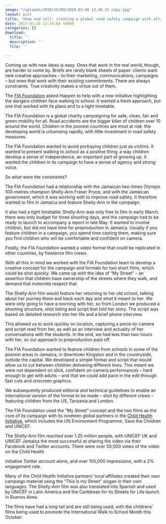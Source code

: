 ```yaml
---
image: "/uploads/2018/10/09/2018-03-06 13.40.25 copy.jpg"
layout: post
title: 'Show and tell: creating a global road safety campaign with attitude'
date: 2017-07-28 13:34:04 +0000
categories: []
download:
  title: ''
  description: ''
  file: ''

---
```

Coming up with new ideas is easy. Ones that work in the real world, though, are harder to come by. Briefs are rarely blank sheets of paper: clients want new creative approaches – to their marketing, communications, campaigns – but ones that work with their existing commitments. There are always constraints. True creativity makes a virtue out of them. 

The [FIA Foundation](https://www.fiafoundation.org/) asked Happen to help with a new initiative highlighting the dangers children face walking to school. It wanted a fresh approach, but one that worked with its plans and to a tight timetable. 

The FIA Foundation is a global charity campaigning for safe, clean, fair and green mobility for all. Road accidents are the bigger killer of children over 10 around the world. Children in the poorest countries are most at risk: the developing world is urbanising rapidly, with little investment in road safety measures.

The FIA Foundation wanted to avoid portraying children just as victims. It wanted to present walking to school as a positive thing: a way children develop a sense of independence, an important part of growing up. It wanted the children in its campaign to have a sense of agency and strong voice. 

So what were the constraints? 

The FIA Foundation had a relationship with the Jamaican two-times Olympic 100-metres champion Shelly-Ann Fraser Pryce, and with the Jamaican government, which it was working with to improve road safety. It therefore wanted to film in Jamaica and feature Shelly-Ann in the campaign. 

It also had a tight timetable: Shelly-Ann was only free to film in early March, there was only budget for three shooting days, and the campaign had to be ready to launch to accompany a report in late May. It wanted to involve children, but did not have time for preproduction in Jamaica. Usually if you feature children in a campaign, you spend time casting them, making sure you find children who will be comfortable and confident on camera.  

Finally, the FIA Foundation wanted a video format that could be replicated in other countries, by freelance film crews.  

With all this in mind we worked with the FIA Foundation team to develop a creative concept for the campaign and formats for two short films, which could be shot quickly. We came up with the idea of “My Street” – an assertion that children have ownership of the streets where they walk, and demand that motorists respect that.   

The Shelly-Ann film would feature her returning to her old school, talking about her journey there and back each day and what it meant to her. We were only going to have a morning with her, so from London we produced a shooting structure, shot listing and script that told her story. The script was based on detailed research into her life and a brief phone interview.

This allowed us to work quickly on location, capturing a piece-to-camera and script read from her, as well as an interview and actuality of her conversations with the students. In the end, we had less than two-hours with her, so our approach to preproduction paid off.

The FIA Foundation wanted to feature children from schools in some of the poorest areas in Jamaica, in downtown Kingston and in the countryside, outside the capital. We developed a simple format and script that would allow us to cut between children delivering different lines. This meant we were not dependent on slick, confident on-camera performances – hard enough to get with adults – and that we could add pace in the edit through fast cuts and onscreen graphics.

We subsequently produced editorial and technical guidelines to enable an international version of the format to be made – shot by different crews – featuring children from the US, Tanzania and London.

The FIA Foundation used the “My Street” concept and the two films as the core of its campaign with its nineteen global partners in the [Child Health Initiative](https://www.childhealthinitiative.org/), which includes the UN Environment Programme, Save the Children and UNICEF.  

The Shelly-Ann film reached over 1.25 million people, with UNICEF UK and UNICEF Jamaica the most successful at sharing the video via their Facebook and Twitter accounts. There were over 50,000 views of the video on the Child Health 

Initiative Twitter account alone, and over 100,000 impressions, with a 2% engagement rate.   

Many of the Child Health Initiative partners’ local affiliates created their own campaign material using the “This is my Street” slogan in their own languages. The Shelly-Ann film was also translated into Spanish and used by UNICEF in Latin America and the Caribbean for its Streets for Life launch in Buenos Aires.

The films have had a long tail and are still being used, with the childrens’ films being used to promote the International Walk to School Month this October.